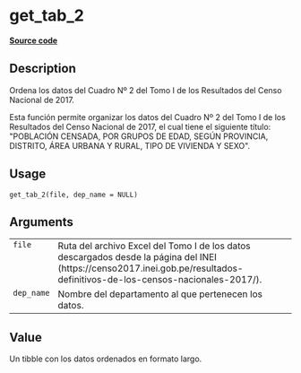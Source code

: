 

# get_tab_2

[**Source code**](https://github.com/PaulESantos/perucenso/tree/master/R/make_tab_2.R#L18)

## Description

Ordena los datos del Cuadro Nº 2 del Tomo I de los Resultados del Censo
Nacional de 2017.

Esta función permite organizar los datos del Cuadro Nº 2 del Tomo I de
los Resultados del Censo Nacional de 2017, el cual tiene el siguiente
título: "POBLACIÓN CENSADA, POR GRUPOS DE EDAD, SEGÚN PROVINCIA,
DISTRITO, ÁREA URBANA Y RURAL, TIPO DE VIVIENDA Y SEXO".

## Usage

<pre><code class='language-R'>get_tab_2(file, dep_name = NULL)
</code></pre>

## Arguments

<table>
<tr>
<td style="white-space: nowrap; font-family: monospace; vertical-align: top">
<code id="get_tab_2_:_file">file</code>
</td>
<td>
Ruta del archivo Excel del Tomo I de los datos descargados desde la
página del INEI
(https://censo2017.inei.gob.pe/resultados-definitivos-de-los-censos-nacionales-2017/).
</td>
</tr>
<tr>
<td style="white-space: nowrap; font-family: monospace; vertical-align: top">
<code id="get_tab_2_:_dep_name">dep_name</code>
</td>
<td>
Nombre del departamento al que pertenecen los datos.
</td>
</tr>
</table>

## Value

Un tibble con los datos ordenados en formato largo.
